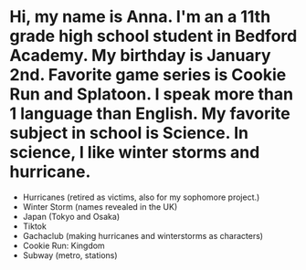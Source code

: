 # Hi, my name is Anna. I'm an a 11th grade high school student in Bedford Academy. My birthday is January 2nd. Favorite game series is Cookie Run and Splatoon. I speak more than 1 language than English.  My favorite subject in school is Science. In science, I like winter storms and hurricane.
- Hurricanes (retired as victims, also for my sophomore project.) 
- Winter Storm (names revealed in the UK)
- Japan (Tokyo and Osaka)
- Tiktok
- Gachaclub (making hurricanes and winterstorms as characters)
- Cookie Run: Kingdom
- Subway (metro, stations)
